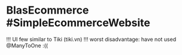 # BlasEcommerce  #SimpleEcommerceWebsite
  !!! UI few similar to Tiki (tiki.vn)
  !!! worst disadvantage: have not used @ManyToOne :((
